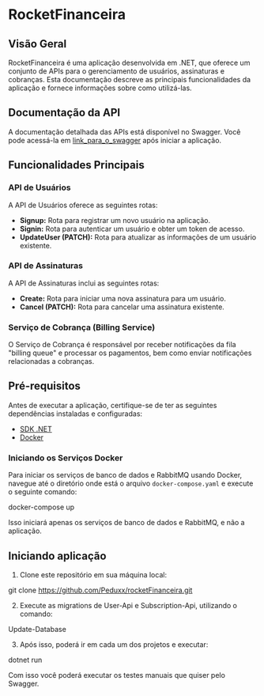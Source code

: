 # RocketFinanceira

## Visão Geral

RocketFinanceira é uma aplicação desenvolvida em .NET, que oferece um conjunto de APIs para o gerenciamento de usuários, assinaturas e cobranças. Esta documentação descreve as principais funcionalidades da aplicação e fornece informações sobre como utilizá-las.

## Documentação da API

A documentação detalhada das APIs está disponível no Swagger. Você pode acessá-la em [link_para_o_swagger](#) após iniciar a aplicação.

## Funcionalidades Principais

### API de Usuários

A API de Usuários oferece as seguintes rotas:

- **Signup:** Rota para registrar um novo usuário na aplicação.
- **Signin:** Rota para autenticar um usuário e obter um token de acesso.
- **UpdateUser (PATCH):** Rota para atualizar as informações de um usuário existente.

### API de Assinaturas

A API de Assinaturas inclui as seguintes rotas:

- **Create:** Rota para iniciar uma nova assinatura para um usuário.
- **Cancel (PATCH):** Rota para cancelar uma assinatura existente.

### Serviço de Cobrança (Billing Service)

O Serviço de Cobrança é responsável por receber notificações da fila "billing queue" e processar os pagamentos, bem como enviar notificações relacionadas a cobranças.

## Pré-requisitos

Antes de executar a aplicação, certifique-se de ter as seguintes dependências instaladas e configuradas:

- [SDK .NET](https://dotnet.microsoft.com/download)
- [Docker](https://www.docker.com/) 

### Iniciando os Serviços Docker

Para iniciar os serviços de banco de dados e RabbitMQ usando Docker, navegue até o diretório onde está o arquivo `docker-compose.yaml` e execute o seguinte comando:

docker-compose up

Isso iniciará apenas os serviços de banco de dados e RabbitMQ, e não a aplicação.

## Iniciando aplicação

1. Clone este repositório em sua máquina local:

git clone https://github.com/Peduxx/rocketFinanceira.git

2. Execute as migrations de User-Api e Subscription-Api, utilizando o comando:

Update-Database

3. Após isso, poderá ir em cada um dos projetos e executar:

dotnet run

Com isso você poderá executar os testes manuais que quiser pelo Swagger.

